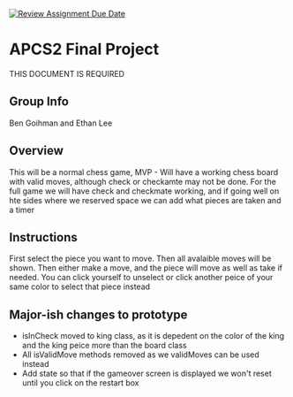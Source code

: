 [![Review Assignment Due Date](https://classroom.github.com/assets/deadline-readme-button-24ddc0f5d75046c5622901739e7c5dd533143b0c8e959d652212380cedb1ea36.svg)](https://classroom.github.com/a/syDSSnTt)
# APCS2 Final Project
THIS DOCUMENT IS REQUIRED
## Group Info
Ben Goihman and Ethan Lee
## Overview
This will be a normal chess game, MVP - Will have a working chess board with valid moves, although check or checkamte may not be done. For the full game we will have check and checkmate working, and if going well on hte sides where we reserved space we can add what pieces are taken and a timer
## Instructions
First select the piece you want to move. Then all avalaible moves will be shown.
Then either make a move, and the piece will move as well as take if needed.
You can click yourself to unselect or click another peice of your same color to select that piece instead
## Major-ish changes to prototype
- isInCheck moved to king class, as it is depedent on the color of the king and the king peice more than the board class
- All isValidMove methods removed as we validMoves can be used instead
- Add state so that if the gameover screen is displayed we won't reset until you click on the restart box
